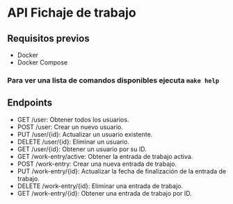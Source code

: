 # API Fichaje de trabajo

## Requisitos previos

- Docker
- Docker Compose

### Para ver una lista de comandos disponibles ejecuta `make help`

## Endpoints

- GET /user: Obtener todos los usuarios.
- POST /user: Crear un nuevo usuario.
- PUT /user/{id}: Actualizar un usuario existente.
- DELETE /user/{id}: Eliminar un usuario.
- GET /user/{id}: Obtener un usuario por su ID.
- GET /work-entry/active: Obtener la entrada de trabajo activa.
- POST /work-entry: Crear una nueva entrada de trabajo.
- PUT /work-entry/{id}: Actualizar la fecha de finalización de la entrada de trabajo.
- DELETE /work-entry/{id}: Eliminar una entrada de trabajo.
- GET /work-entry/{id}: Obtener una entrada de trabajo por ID.
